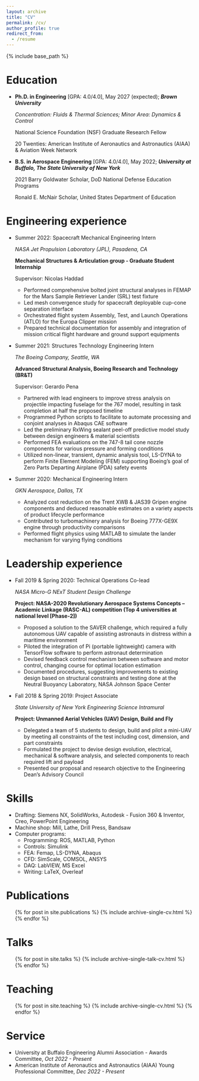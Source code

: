 ```yaml
---
layout: archive
title: "CV"
permalink: /cv/
author_profile: true
redirect_from:
  - /resume
---
```


{% include base_path %}


Education
======
* **Ph.D. in Engineering** [GPA: 4.0/4.0], May 2027 (expected); ***Brown University***

  *Concentration: Fluids & Thermal Sciences; Minor Area: Dynamics & Control*
  
  National Science Foundation (NSF) Graduate Research Fellow
  
  20 Twenties: American Institute of Aeronautics and Astronautics (AIAA) & Aviation Week Network
  
  
* **B.S. in Aerospace Engineering** [GPA: 4.0/4.0], May 2022; ***University at Buffalo, The State University of New York***
  
  2021 Barry Goldwater Scholar, DoD National Defense Education Programs
  
  Ronald E. McNair Scholar, United States Department of Education
  
  

Engineering experience
======
* Summer 2022: Spacecraft Mechanical Engineering Intern

  *NASA Jet Propulsion Laboratory (JPL), Pasadena, CA*
  
  **Mechanical Structures & Articulation group - Graduate Student Internship**
  
  Supervisor: Nicolas Haddad

   * Performed comprehensive bolted joint structural analyses in FEMAP for the Mars Sample Retriever Lander (SRL) test fixture
   * Led mesh convergence study for spacecraft deployable cup-cone separation interface
   * Orchestrated flight system Assembly, Test, and Launch Operations (ATLO) for the Europa Clipper mission
   * Prepared technical documentation for assembly and integration of mission critical flight hardware and ground support equipments

* Summer 2021: Structures Technology Engineering Intern

  *The Boeing Company, Seattle, WA*
  
  **Advanced Structural Analysis, Boeing Research and Technology (BR&T)**
  
  Supervisor: Gerardo Pena
   
   * Partnered with lead engineers to improve stress analysis on projectile impacting fuselage for the 767 model, resulting 
in task completion at half the proposed timeline
   * Programmed Python scripts to facilitate to automate processing and conjoint analyses in Abaqus CAE software
   * Led the preliminary RxWing sealant peel-off predictive model study between design engineers & material scientists
   * Performed FEA evaluations on the 747-8 tail cone nozzle components for various pressure and forming conditions
   * Utilized non-linear, transient, dynamic analysis tool, LS-DYNA to perform Finite Element Modeling (FEM)
supporting Boeing’s goal of Zero Parts Departing Airplane (PDA) safety events 

* Summer 2020: Mechanical Engineering Intern

  *GKN Aerospace, Dallas, TX*
  
   * Analyzed cost reduction on the Trent XWB & JAS39 Gripen engine components and deduced reasonable estimates on
a variety aspects of product lifecycle performance
   * Contributed to turbomachinery analysis for Boeing 777X-GE9X engine through productivity comparisons
   * Performed flight physics using MATLAB to simulate the lander mechanism for varying flying conditions 

Leadership experience
======
* Fall 2019 & Spring 2020: Technical Operations Co-lead

  *NASA Micro-G NExT Student Design Challenge*
  
  **Project: NASA-2020 Revolutionary Aerospace Systems Concepts – Academic Linkage (RASC-AL) competition 
(Top 4 universities at national level [Phase-2])**
 
   * Proposed a solution to the SAVER challenge, which required a fully autonomous UAV capable of assisting astronauts 
in distress within a maritime environment
   * Piloted the integration of Pi (portable lightweight) camera with TensorFlow software to perform astronaut determination 
   * Devised feedback control mechanism between software and motor control, changing course for optimal location estimation
   * Documented procedures, suggesting improvements to existing design based on structural constraints and testing done 
at the Neutral Buoyancy Laboratory, NASA Johnson Space Center
 
* Fall 2018 & Spring 2019: Project Associate

  *State University of New York Engineering Science Intramural*
  
  **Project: Unmanned Aerial Vehicles (UAV) Design, Build and Fly**
 
   * Delegated a team of 5 students to design, build and pilot a mini-UAV by meeting all constraints of the test including 
cost, dimension, and part constraints 
   * Formulated the project to devise design evolution, electrical, mechanical & software analysis, and selected 
components to reach required lift and payload 
   * Presented our proposal and research objective to the Engineering Dean’s Advisory Council

Skills
======
* Drafting: Siemens NX, SolidWorks, Autodesk - Fusion 360 & Inventor, Creo, PowerPoint Engineering
* Machine shop:  Mill, Lathe, Drill Press, Bandsaw
* Computer programs: 
  * Programming: ROS, MATLAB, Python
  * Controls: Simulink
  * FEA: Femap, LS-DYNA, Abaqus
  * CFD: SimScale, COMSOL, ANSYS
  * DAQ: LabVIEW, MS Excel
  * Writing: LaTeX, Overleaf

Publications
======
  <ul>{% for post in site.publications %}
    {% include archive-single-cv.html %}
  {% endfor %}</ul>
  
Talks
======
  <ul>{% for post in site.talks %}
    {% include archive-single-talk-cv.html %}
  {% endfor %}</ul>
  
Teaching
======
  <ul>{% for post in site.teaching %}
    {% include archive-single-cv.html %}
  {% endfor %}</ul>
  
Service 
======
* University at Buffalo Engineering Alumni Association - Awards Committee,                  *Oct 2022 - Present*
* American Institute of Aeronautics and Astronautics (AIAA) Young Professional Committee,   *Dec 2022 - Present*
